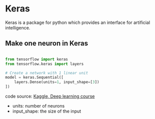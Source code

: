 # Keras

Keras is a package for python which provides an interface
for artificial intelligence.

## Make one neuron in Keras

```python

from tensorflow import keras
from tensorflow.keras import layers

# Create a network with 1 linear unit
model = keras.Sequential([
    layers.Dense(units=1, input_shape=[3])
])

```

code source: [Kaggle, Deep learning course](https://www.kaggle.com/code/ryanholbrook/a-single-neuron)

* units: number of neurons
* input_shape: the size of the input
